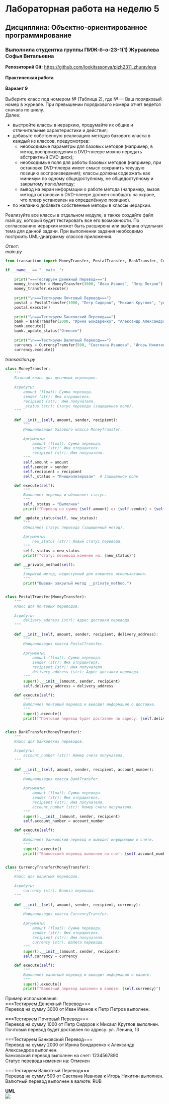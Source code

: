 # Лабораторная работа на неделю 5
## **Дисциплина**: Объектно-ориентированное программирование
### Выполнила студентка группы ПИЖ-б-о-23-1(1) Журавлева Софья Витальевна 
**Репозиторий Git:** https://github.com/lookitsssonya/pizh2311_zhuravleva  <br></br>
**Практическая работа**   <br></br>
**Вариант 9** <br></br>
Выберите класс под номером № (Таблица 2), где № — Ваш порядковый номер в журнале. При превышении порядкового номера отчет ведется сначала по циклу.    
Далее:

- выстройте классы в иерархию, продумайте их общие и отличительные характеристики и действия;
- добавьте собственную реализацию методов базового класса в каждый из классов, предусмотрев:
    - необходимые параметры для базовых методов (например, в метод воспроизведения в DVD-плеере можно передать абстрактный DVD-диск);
    - необходимые поля для работы базовых методов (например, при остановке DVD-плеера имеет смысл сохранить текущую позицию воспроизведения); классы должны содержать как минимум по одному общедоступному, не общедоступному и закрытому полю/методу;
    - вывод на экран информации о работе метода (например, вызов метода остановки в DVD-плеере должен сообщать на экране, что плеер установлен на определённую позицию).
- по желанию добавьте собственные методы в классы иерархии.

Реализуйте все классы в отдельном модуле, а также создайте файл main.py, который будет тестировать все его возможности.
По согласованию иерархия может быть расширена или выбрана отдельная тема для данной задачи.
При выполнении задания необходимо построить UML-диаграмму классов приложения.

*Ответ:*   
*main.py*   
```python
from transaction import MoneyTransfer, PostalTransfer, BankTransfer, CurrencyTransfer

if __name__ == "__main__":
    
    print("===Тестируем Денежный Перевод===")
    money_transfer = MoneyTransfer(3000, "Иван Иванов", "Петр Петров")
    money_transfer.execute()
    
    print("\n===Тестируем Почтовый Перевод===")
    postal = PostalTransfer(1000, "Петр Сидоров", "Михаил Круглов", "ул. Ленина, 13")
    postal.execute()
    
    print("\n===Тестируем Банковский Перевод===")
    bank = BankTransfer(2000, "Ирина Бондаренко", "Александр Александров", "1234567890")
    bank.execute()
    bank._update_status("Отменен")
    
    print("\n===Тестируем Валютный Перевод===")
    currency = CurrencyTransfer(500, "Светлана Иванова", "Игорь Никитин", "RUB")
    currency.execute()
```   
*transaction.py*   
```python
class MoneyTransfer:
    """
    Базовый класс для денежных переводов.
    
    Атрибуты:
        amount (float): Сумма перевода.
        sender (str): Имя отправителя.
        recipient (str): Имя получателя.
        _status (str): Статус перевода (защищенное поле).
    """
    
    def __init__(self, amount, sender, recipient):
        """
        Инициализация базового класса MoneyTransfer.
        
        Аргументы:
            amount (float): Сумма перевода.
            sender (str): Имя отправителя.
            recipient (str): Имя получателя.
        """
        self.amount = amount
        self.sender = sender
        self.recipient = recipient
        self._status = "Инициализирован"  # Защищенное поле

    def execute(self):
        """
        Выполняет перевод и обновляет статус.
        """
        self._status = "Выполнен"
        print(f"Перевод на сумму {self.amount} от {self.sender} к {self.recipient} выполнен.")

    def _update_status(self, new_status):
        """
        Обновляет статус перевода (защищенный метод).
        
        Аргументы:
            new_status (str): Новый статус перевода.
        """
        self._status = new_status
        print(f"Статус перевода изменен на: {new_status}")

    def __private_method(self):
        """
        Закрытый метод, недоступный для внешнего использования.
        """
        print("Вызван закрытый метод __private_method.")


class PostalTransfer(MoneyTransfer):
    """
    Класс для почтовых переводов.
    
    Атрибуты:
        delivery_address (str): Адрес доставки перевода.
    """
    
    def __init__(self, amount, sender, recipient, delivery_address):
        """
        Инициализация класса PostalTransfer.
        
        Аргументы:
            amount (float): Сумма перевода.
            sender (str): Имя отправителя.
            recipient (str): Имя получателя.
            delivery_address (str): Адрес доставки перевода.
        """
        super().__init__(amount, sender, recipient)
        self.delivery_address = delivery_address

    def execute(self):
        """
        Выполняет почтовый перевод и выводит информацию о доставке.
        """
        super().execute()
        print(f"Почтовый перевод будет доставлен по адресу: {self.delivery_address}")


class BankTransfer(MoneyTransfer):
    """
    Класс для банковских переводов.
    
    Атрибуты:
        account_number (str): Номер счета получателя.
    """
    
    def __init__(self, amount, sender, recipient, account_number):
        """
        Инициализация класса BankTransfer.
        
        Аргументы:
            amount (float): Сумма перевода.
            sender (str): Имя отправителя.
            recipient (str): Имя получателя.
            account_number (str): Номер счета получателя.
        """
        super().__init__(amount, sender, recipient)
        self.account_number = account_number

    def execute(self):
        """
        Выполняет банковский перевод и выводит информацию о счете.
        """
        super().execute()
        print(f"Банковский перевод выполнен на счет: {self.account_number}")


class CurrencyTransfer(MoneyTransfer):
    """
    Класс для валютных переводов.
    
    Атрибуты:
        currency (str): Валюта перевода.
    """
    
    def __init__(self, amount, sender, recipient, currency):
        """
        Инициализация класса CurrencyTransfer.
        
        Аргументы:
            amount (float): Сумма перевода.
            sender (str): Имя отправителя.
            recipient (str): Имя получателя.
            currency (str): Валюта перевода.
        """
        super().__init__(amount, sender, recipient)
        self.currency = currency

    def execute(self):
        """
        Выполняет валютный перевод и выводит информацию о валюте.
        """
        super().execute()
        print(f"Валютный перевод выполнен в валюте: {self.currency}")

```
Пример использования:   
===Тестируем Денежный Перевод===   
Перевод на сумму 3000 от Иван Иванов к Петр Петров выполнен.

===Тестируем Почтовый Перевод===    
Перевод на сумму 1000 от Петр Сидоров к Михаил Круглов выполнен.   
Почтовый перевод будет доставлен по адресу: ул. Ленина, 13

===Тестируем Банковский Перевод===   
Перевод на сумму 2000 от Ирина Бондаренко к Александр Александров выполнен.   
Банковский перевод выполнен на счет: 1234567890          
Статус перевода изменен на: Отменен   

===Тестируем Валютный Перевод===   
Перевод на сумму 500 от Светлана Иванова к Игорь Никитин выполнен.   
Валютный перевод выполнен в валюте: RUB

**UML** <br>
<img src="./uml/uml.png">


